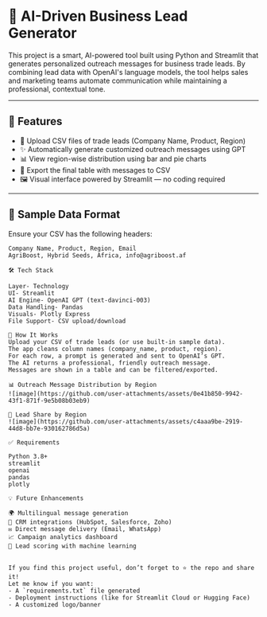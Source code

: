 # 🤖 AI-Driven Business Lead Generator

This project is a smart, AI-powered tool built using Python and Streamlit that generates personalized outreach messages for business trade leads. By combining lead data with OpenAI's language models, the tool helps sales and marketing teams automate communication while maintaining a professional, contextual tone.

---

## 🚀 Features

- 📄 Upload CSV files of trade leads (Company Name, Product, Region)
- ✨ Automatically generate customized outreach messages using GPT
- 📊 View region-wise distribution using bar and pie charts
- 💾 Export the final table with messages to CSV
- 🖼️ Visual interface powered by Streamlit — no coding required

---

## 📁 Sample Data Format

Ensure your CSV has the following headers:

```csv
Company Name, Product, Region, Email
AgriBoost, Hybrid Seeds, Africa, info@agriboost.af

🛠️ Tech Stack

Layer- Technology
UI- Streamlit
AI Engine- OpenAI GPT (text-davinci-003)
Data Handling- Pandas
Visuals- Plotly Express
File Support- CSV upload/download

📌 How It Works
Upload your CSV of trade leads (or use built-in sample data).
The app cleans column names (company_name, product, region).
For each row, a prompt is generated and sent to OpenAI’s GPT.
The AI returns a professional, friendly outreach message.
Messages are shown in a table and can be filtered/exported.

📊 Outreach Message Distribution by Region
![image](https://github.com/user-attachments/assets/0e41b850-9942-43f1-871f-9e5b08b03eb9)

🧭 Lead Share by Region
![image](https://github.com/user-attachments/assets/c4aaa9be-2919-44d8-bb7e-930162786d5a)

✅ Requirements

Python 3.8+
streamlit
openai
pandas
plotly

💡 Future Enhancements

🌍 Multilingual message generation
🔗 CRM integrations (HubSpot, Salesforce, Zoho)
✉️ Direct message delivery (Email, WhatsApp)
📈 Campaign analytics dashboard
🧠 Lead scoring with machine learning


If you find this project useful, don’t forget to ⭐ the repo and share it!
Let me know if you want:
- A `requirements.txt` file generated
- Deployment instructions (like for Streamlit Cloud or Hugging Face)
- A customized logo/banner





